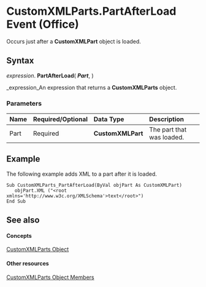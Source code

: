 
# CustomXMLParts.PartAfterLoad Event (Office)

Occurs just after a  **CustomXMLPart** object is loaded.


## Syntax

 _expression_. **PartAfterLoad**( **_Part_**, )

 _expression_An expression that returns a  **CustomXMLParts** object.


### Parameters



|**Name**|**Required/Optional**|**Data Type**|**Description**|
|:-----|:-----|:-----|:-----|
|Part|Required| **CustomXMLPart**|The part that was loaded.|

## Example

The following example adds XML to a part after it is loaded.


```
Sub CustomXMLParts_PartAfterLoad(ByVal objPart As CustomXMLPart) 
   objPart.XML ("<root xmlns='http://www.w3c.org/XMLSchema'>text</root>") 
End Sub
```


## See also


#### Concepts


 [CustomXMLParts Object](98c1c58e-a08d-6304-8626-1e6705917da3.md)
#### Other resources


 [CustomXMLParts Object Members](4e77b5ea-b73c-020f-4abf-25adc200de23.md)
